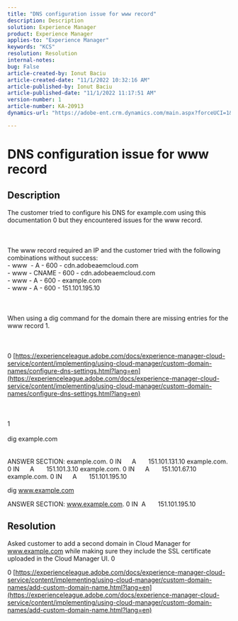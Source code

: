 ```yaml
---
title: "DNS configuration issue for www record"
description: Description
solution: Experience Manager
product: Experience Manager
applies-to: "Experience Manager"
keywords: "KCS"
resolution: Resolution
internal-notes: 
bug: False
article-created-by: Ionut Baciu
article-created-date: "11/1/2022 10:32:16 AM"
article-published-by: Ionut Baciu
article-published-date: "11/1/2022 11:17:51 AM"
version-number: 1
article-number: KA-20913
dynamics-url: "https://adobe-ent.crm.dynamics.com/main.aspx?forceUCI=1&pagetype=entityrecord&etn=knowledgearticle&id=6da4df6f-d059-ed11-9561-6045bd006e5a"

---
```

# DNS configuration issue for www record

## Description

The customer tried to configure his DNS for example.com using this documentation 0 but they encountered issues for the www record.<br><br> <br><br>The www record required an IP and the customer tried with the following combinations without success:
<br>- www  - A - 600 - cdn.adobeaemcloud.com
<br>- www - CNAME - 600 - cdn.adobeaemcloud.com
<br>- www - A - 600 - example.com
<br>- www - A - 600 - 151.101.195.10<br><br> <br><br>When using a dig command for the domain there are missing entries for the www record 1.<br><br> <br><br>0 [https://experienceleague.adobe.com/docs/experience-manager-cloud-service/content/implementing/using-cloud-manager/custom-domain-names/configure-dns-settings.html?lang=en](https://experienceleague.adobe.com/docs/experience-manager-cloud-service/content/implementing/using-cloud-manager/custom-domain-names/configure-dns-settings.html?lang=en)<br><br> <br><br>1 <br><br>dig example.com<br><br><br>
ANSWER SECTION:
 example.com. 0 IN      A       151.101.131.10
 example.com. 0 IN      A       151.101.3.10
 example.com. 0 IN      A       151.101.67.10
 example.com. 0 IN      A       151.101.195.10



dig www.example.com

ANSWER SECTION:
 www.example.com. 0 IN  A       151.101.195.10


## Resolution


Asked customer to add a second domain in Cloud Manager for www.example.com while making sure they include the SSL certificate uploaded in the Cloud Manager UI. 0

0 [https://experienceleague.adobe.com/docs/experience-manager-cloud-service/content/implementing/using-cloud-manager/custom-domain-names/add-custom-domain-name.html?lang=en](https://experienceleague.adobe.com/docs/experience-manager-cloud-service/content/implementing/using-cloud-manager/custom-domain-names/add-custom-domain-name.html?lang=en)
